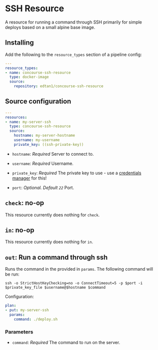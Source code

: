 # SSH Resource

A resource for running a command through SSH primarily for simple deploys based on a small alpine base image.

## Installing

Add the following to the `resource_types` section of a pipeline config:

```yaml
---
resource_types:
- name: concourse-ssh-resource
  type: docker-image
  source:
    repository: edtan1/concourse-ssh-resource
```

## Source configuration

```yaml
---
resources:
- name: my-server-ssh
  type: concourse-ssh-resource
  source:
    hostname: my-server-hostname
    username: my-username
    private_key: ((ssh-private-key))
```

* `hostname`: *Required* Server to connect to.

* `username`: *Required* Username.

* `private_key`: *Required* The private key to use - use a [credentials manager](https://concourse-ci.org/creds.html) for this!

* `port`: *Optional. Default `22`* Port.

## `check`: no-op

This resource currently does nothing for `check`.

## `in`: no-op

This resource currently does nothing for `in`.

## `out`: Run a command through ssh

Runs the command in the provided in `params`.  The following command will be run:

```
ssh -o StrictHostKeyChecking=no -o ConnectTimeout=5 -p $port -i $private_key_file $username@$hostname $command
```

Configuration:

``` yaml
plan:
- put: my-server-ssh
  params:
    command: ./deploy.sh
```

### Parameters

* `command`: *Required* The command to run on the server.
